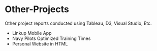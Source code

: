 # Other-Projects
Other project reports conducted using Tableau, D3, Visual Studio, Etc. 
- Linkup Mobile App
- Navy Pilots Optimized Training Times
- Personal Website in HTML
